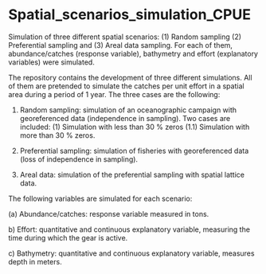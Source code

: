 # Spatial_scenarios_simulation_CPUE

Simulation of three different spatial scenarios: (1) Random sampling (2) Preferential sampling and (3) Areal data sampling. For each of them, abundance/catches (response variable), bathymetry and effort (explanatory variables) were simulated.

The repository contains the development of three different simulations. All of them are pretended to simulate the catches per unit effort in a spatial area during a period of 1 year. The three cases are the following:

1. Random sampling: simulation of an oceanographic campaign with georeferenced data (independence in sampling). Two cases are included: (1) Simulation with less than 30 % zeros (1.1) Simulation with more than 30 % zeros. 

2. Preferential sampling: simulation of fisheries with georeferenced data (loss of independence in sampling).

3. Areal data: simulation of the preferential sampling with spatial lattice data.

The following variables are simulated for each scenario:

(a) Abundance/catches: response variable measured in tons.

b) Effort: quantitative and continuous explanatory variable, measuring the time during which the gear is active.

c) Bathymetry: quantitative and continuous explanatory variable, measures depth in meters.
